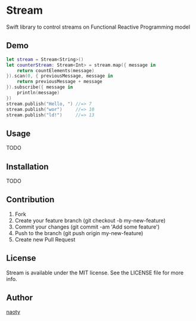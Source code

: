 # Stream

Swift library to control streams on Functional Reactive Programming model

## Demo

```swift
let stream = Stream<String>()
let counterStream: Stream<Int> = stream.map({ message in
    return countElements(message)
}).scan(0, { previousMessage, message in
    return previousMessage + message
}).subscribe({ message in
    println(message)
})
stream.publish("Hello, ") //=> 7
stream.publish("wor")     //=> 10
stream.publish("ld!")     //=> 13
```

## Usage

TODO

## Installation

TODO

## Contribution

1. Fork
2. Create your feature branch (git checkout -b my-new-feature)
3. Commit your changes (git commit -am 'Add some feature')
4. Push to the branch (git push origin my-new-feature)
5. Create new Pull Request

## License

Stream is available under the MIT license. See the LICENSE file for more info.

## Author

[naoty](https://github.com/naoty)

